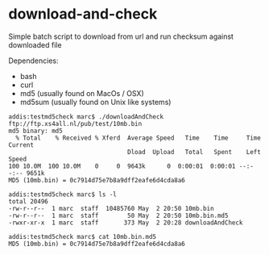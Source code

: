 # download-and-check
Simple batch script to download from url and run checksum against downloaded file

Dependencies:

* bash
* curl
* md5 (usually found on MacOs / OSX)
* md5sum (usually found on Unix like systems)

```
addis:testmd5check marc$ ./downloadAndCheck ftp://ftp.xs4all.nl/pub/test/10mb.bin
md5 binary: md5
  % Total    % Received % Xferd  Average Speed   Time    Time     Time  Current
                                 Dload  Upload   Total   Spent    Left  Speed
100 10.0M  100 10.0M    0     0  9643k      0  0:00:01  0:00:01 --:--:-- 9651k
MD5 (10mb.bin) = 0c7914d75e7b8a9dff2eafe6d4cda8a6

addis:testmd5check marc$ ls -l
total 20496
-rw-r--r--  1 marc  staff  10485760 May  2 20:50 10mb.bin
-rw-r--r--  1 marc  staff        50 May  2 20:50 10mb.bin.md5
-rwxr-xr-x  1 marc  staff       373 May  2 20:28 downloadAndCheck

addis:testmd5check marc$ cat 10mb.bin.md5 
MD5 (10mb.bin) = 0c7914d75e7b8a9dff2eafe6d4cda8a6

```
